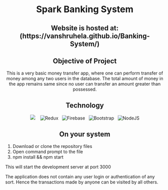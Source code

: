 <h1 align="center">Spark Banking System</h1>

<h2 align="center"> Website is hosted at:    (https://vanshruhela.github.io/Banking-System/) </h2>

<h2 align="center">Objective of Project</h2>
<p align="center">This is a very basic money transfer app, where one can perform transfer of money among any two users in the database. The total amount of money in the app remains same since no user can transfer an amount greater than possessed.</p>

<h2 align="center">Technology</h2>
<p align="center">
  <img src="https://img.shields.io/badge/react%20-%2300D9FF.svg?&style=for-the-badge&logo=react&logoColor=white" />&nbsp;&nbsp;&nbsp;
  <img alt="Redux" src="https://img.shields.io/badge/redux%20-%23593d88.svg?&style=for-the-badge&logo=redux&logoColor=white"/>&nbsp;&nbsp;
  <img alt="Firebase" src="https://img.shields.io/badge/firebase%20-%23039BE5.svg?&style=for-the-badge&logo=firebase"/>&nbsp;&nbsp;
  <img alt="Bootstrap" src="https://img.shields.io/badge/bootstrap%20-%23563D7C.svg?&style=for-the-badge&logo=bootstrap&logoColor=white"/>&nbsp;&nbsp;
  <img alt="NodeJS" src="https://img.shields.io/badge/node.js%20-%2343853D.svg?&style=for-the-badge&logo=node.js&logoColor=white"/>
</p>

<h2 align="center">On your system</h2>
<ol>
  <li>Download or clone the repository files</li>
  <li>Open command prompt to the file</li>
  <li>npm install && npm start</li>
</ol>
<p>This will start the development server at port 3000</p>


<p>The application does not contain any user login or authentication of any sort. Hence the transactions made by anyone can be visited by all others.</p>
